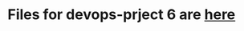 # Files for devops-prject 6 are [here](https://github.com/ankitraz/CICD-PIPELINE-FOR-WEB-APPLICATION)